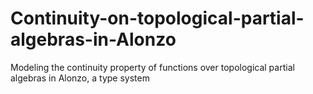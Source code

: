# Continuity-on-topological-partial-algebras-in-Alonzo
Modeling the continuity property of functions over topological partial algebras in Alonzo, a type system
